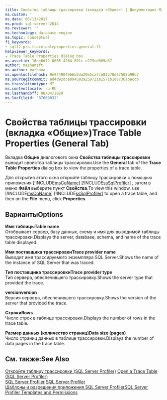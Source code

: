```yaml
---
title: Свойства таблицы трассировки (вкладка «Общие») | Документация Майкрософт
ms.custom: ''
ms.date: 06/13/2017
ms.prod: sql-server-2014
ms.reviewer: ''
ms.technology: database-engine
ms.topic: conceptual
f1_keywords:
- sql12.pro.tracetableproperties.general.f1
helpviewer_keywords:
- Trace Table Properties dialog box
ms.assetid: 16de6d72-0605-4264-891c-e275cd005a37
author: mashamsft
ms.author: mathoma
ms.openlocfilehash: 9e974904566b2da20e5ca7cb83b70d27508b90b7
ms.sourcegitcommit: ad4d92dce894592a259721a1571b1d8736abacdb
ms.translationtype: MT
ms.contentlocale: ru-RU
ms.lasthandoff: 08/04/2020
ms.locfileid: "87669032"
---
```

# <a name="trace-table-properties-general-tab"></a><span data-ttu-id="3fdbe-102">Свойства таблицы трассировки (вкладка «Общие»)</span><span class="sxs-lookup"><span data-stu-id="3fdbe-102">Trace Table Properties (General Tab)</span></span>
  <span data-ttu-id="3fdbe-103">Вкладка **Общие** диалогового окна **Свойства таблицы трассировки** выводит свойства таблицы трассировки.</span><span class="sxs-lookup"><span data-stu-id="3fdbe-103">Use the **General** tab of the **Trace Table Properties** dialog box to view the properties of a trace table.</span></span>  
  
 <span data-ttu-id="3fdbe-104">Для открытия этого окна откройте таблицу трассировки с помощью приложения [!INCLUDE[msCoName](../includes/msconame-md.md)] [!INCLUDE[ssSqlProfiler](../includes/sssqlprofiler-md.md)] , затем в меню **Файл** выберите пункт **Свойства**.</span><span class="sxs-lookup"><span data-stu-id="3fdbe-104">To view this window, use [!INCLUDE[msCoName](../includes/msconame-md.md)] [!INCLUDE[ssSqlProfiler](../includes/sssqlprofiler-md.md)] to open a trace table, and then on the **File** menu, click **Properties**.</span></span>  
  
## <a name="options"></a><span data-ttu-id="3fdbe-105">Варианты</span><span class="sxs-lookup"><span data-stu-id="3fdbe-105">Options</span></span>  
 <span data-ttu-id="3fdbe-106">**Имя таблицы**</span><span class="sxs-lookup"><span data-stu-id="3fdbe-106">**Table name**</span></span>  
 <span data-ttu-id="3fdbe-107">Отображает сервер, базу данных, схему и имя для выводимой таблицы трассировки.</span><span class="sxs-lookup"><span data-stu-id="3fdbe-107">Displays the server, database, schema, and name of the trace table displayed.</span></span>  
  
 <span data-ttu-id="3fdbe-108">**Имя поставщика трассировки**</span><span class="sxs-lookup"><span data-stu-id="3fdbe-108">**Trace provider name**</span></span>  
 <span data-ttu-id="3fdbe-109">Выводит имя трассируемого экземпляра SQL Server.</span><span class="sxs-lookup"><span data-stu-id="3fdbe-109">Shows the name of the instance of SQL Server that was traced.</span></span>  
  
 <span data-ttu-id="3fdbe-110">**Тип поставщика трассировки**</span><span class="sxs-lookup"><span data-stu-id="3fdbe-110">**Trace provider type**</span></span>  
 <span data-ttu-id="3fdbe-111">Тип сервера, обеспечившего трассировку.</span><span class="sxs-lookup"><span data-stu-id="3fdbe-111">Shows the server type that provided the trace.</span></span>  
  
 <span data-ttu-id="3fdbe-112">**version**</span><span class="sxs-lookup"><span data-stu-id="3fdbe-112">**version**</span></span>  
 <span data-ttu-id="3fdbe-113">Версия сервера, обеспечившего трассировку.</span><span class="sxs-lookup"><span data-stu-id="3fdbe-113">Shows the version of the server that provided the trace.</span></span>  
  
 <span data-ttu-id="3fdbe-114">**Строки**</span><span class="sxs-lookup"><span data-stu-id="3fdbe-114">**Rows**</span></span>  
 <span data-ttu-id="3fdbe-115">Число строк в таблице трассировки.</span><span class="sxs-lookup"><span data-stu-id="3fdbe-115">Displays the number of rows in the trace table.</span></span>  
  
 <span data-ttu-id="3fdbe-116">**Размер данных (количество страниц)**</span><span class="sxs-lookup"><span data-stu-id="3fdbe-116">**Data size (pages)**</span></span>  
 <span data-ttu-id="3fdbe-117">Число страниц данных в таблице трассировки.</span><span class="sxs-lookup"><span data-stu-id="3fdbe-117">Displays the number of data pages in the trace table.</span></span>  
  
## <a name="see-also"></a><span data-ttu-id="3fdbe-118">См. также:</span><span class="sxs-lookup"><span data-stu-id="3fdbe-118">See Also</span></span>  
 <span data-ttu-id="3fdbe-119">[Откройте таблицу трассировки &#40;SQL Server Profiler&#41;](../tools/sql-server-profiler/open-a-trace-table-sql-server-profiler.md) </span><span class="sxs-lookup"><span data-stu-id="3fdbe-119">[Open a Trace Table &#40;SQL Server Profiler&#41;](../tools/sql-server-profiler/open-a-trace-table-sql-server-profiler.md) </span></span>  
 <span data-ttu-id="3fdbe-120">[SQL Server Profiler](../tools/sql-server-profiler/sql-server-profiler.md) </span><span class="sxs-lookup"><span data-stu-id="3fdbe-120">[SQL Server Profiler](../tools/sql-server-profiler/sql-server-profiler.md) </span></span>  
 [<span data-ttu-id="3fdbe-121">Шаблоны и разрешения приложения SQL Server Profiler</span><span class="sxs-lookup"><span data-stu-id="3fdbe-121">SQL Server Profiler Templates and Permissions</span></span>](../tools/sql-server-profiler/sql-server-profiler-templates-and-permissions.md)  
  
  
